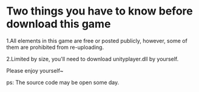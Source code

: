 # Two things you have to know before download this game

1.All elements in this game are free or posted publicly, however, some of them are prohibited from re-uploading.

2.Limited by size, you'll need to download unityplayer.dll by yourself.

Please enjoy yourself~

ps: The source code may be open some day.
